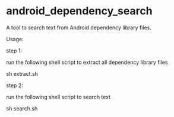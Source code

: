 # android_dependency_search
A tool to search text from Android dependency library files.

Usage:

step 1:

run the following shell script to extract all dependency library files

sh extract.sh

step 2:

run the following shell script to search text

sh search.sh <keyword>
